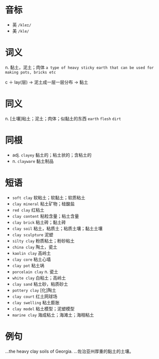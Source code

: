 # 音标

- 英 `/kleɪ/`
- 美 `/kle/`

# 词义

n. 黏土，泥土；肉体
`a type of heavy sticky earth that can be used for making pots, bricks etc`



c ＋ lay(层) → 泥土成一层一层分布 → 黏土

# 同义

n. [土壤]粘土；泥土；肉体；似黏土的东西
`earth` `flesh` `dirt`

# 同根

- adj. `clayey` 黏土的；粘土状的；含粘土的
- n. `clayware` 黏土制品

# 短语

- `soft clay` 软粘土；软黏土；软质粘土
- `clay mineral` 粘土矿物；硅酸盐
- `red clay` 红粘土
- `clay content` 粘粒含量；粘土含量
- `clay brick` 粘土砖；黏土砖
- `clay soil` 粘土，粘质土；粘质土壤；黏土土壤
- `clay sculpture` 泥塑
- `silty clay` 粉质粘土；粉砂粘土
- `china clay` 陶土，瓷土
- `kaolin clay` 高岭土
- `clay core` 粘土心墙
- `clay pot` 粘土埚
- `porcelain clay` n. 瓷土
- `white clay` 白粘土；高岭土
- `clay sand` 粘土砂，粘质砂土
- `pottery clay` [化]陶土
- `clay court` 红土网球场
- `clay swelling` 粘土膨胀
- `clay model` 粘土模型；泥塑模型
- `marine clay` 海成粘土；海滩土；海相粘土

# 例句

...the heavy clay soils of Georgia.
…佐治亚州厚重的黏土的土壤。


